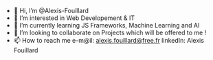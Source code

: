 - 👋 Hi, I’m @Alexis-Fouillard
- 👀 I’m interested in Web Developement & IT 
- 🌱 I’m currently learning JS Frameworks, Machine Learning and AI
- 💞️ I’m looking to collaborate on Projects which will be offered to me ! 
- 📫 How to reach me  e-m@il: alexis.fouillard@free.fr
                      linkedIn: Alexis Fouillard

<!---
Alexis-Fouillard/Alexis-Fouillard is a ✨ special ✨ repository because its `README.md` (this file) appears on your GitHub profile.
You can click the Preview link to take a look at your changes.
--->
